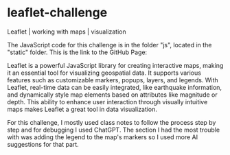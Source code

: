# leaflet-challenge
Leaflet | working with maps | visualization

The JavaScript code for this challenge is in the folder "js", located in the "static" folder. This is the link to the GitHub Page: 

Leaflet is a powerful JavaScript library for creating interactive maps, making it an essential tool for visualizing geospatial data. It supports various features such as customizable markers, popups, layers, and legends. With Leaflet, real-time data can be easily integrated, like earthquake information, and dynamically style map elements based on attributes like magnitude or depth. This ability to enhance user interaction through visually intuitive maps makes Leaflet a great tool in data visualization.

For this challenge, I mostly used class notes to follow the process step by step and for debugging I used ChatGPT. The section I had the most trouble with was adding the legend to the map's markers so I used more AI suggestions for that part.  
